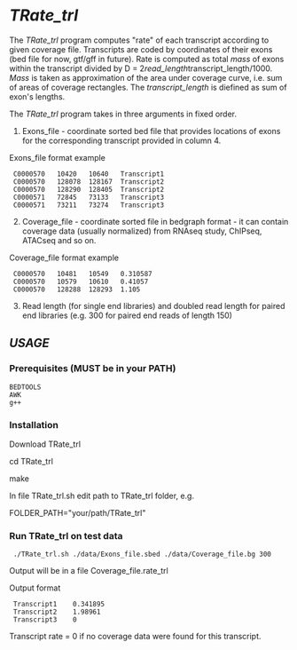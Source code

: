 # _TRate_trl_
The _TRate_trl_ program computes "rate" of each transcript according to given coverage file. Transcripts are coded by coordinates of their exons (bed file for now, gtf/gff in future). Rate is computed as total _mass_ of exons within the transcript divided by D = 2*read_length*transcript_length/1000. _Mass_ is taken as approximation of the area under coverage curve, i.e. sum of areas of coverage rectangles. The _transcript_length_ is diefined as sum of exon's lengths.

The _TRate_trl_ program takes in three arguments in fixed order.

1. Exons_file - coordinate sorted bed file that provides locations of exons for the corresponding transcript provided in column 4.

Exons_file format example

     C0000570	10420	10640	Transcript1
     C0000570	128078	128167	Transcript2
     C0000570	128290	128405	Transcript2
     C0000571	72845	73133	Transcript3
     C0000571	73211	73274	Transcript3

2. Coverage_file - coordinate sorted file in bedgraph format - it can contain coverage data (usually normalized) from RNAseq study, ChIPseq, ATACseq and so on.

Coverage_file format example

     C0000570	10481	10549	0.310587
     C0000570	10579	10610	0.41057
     C0000570	128288	128293	1.105

3. Read length (for single end libraries) and doubled read length for paired end libraries (e.g. 300 for paired end reads of length 150)

## _USAGE_
### Prerequisites (MUST be in your PATH)
	BEDTOOLS
	AWK
    g++
	
### Installation
Download TRate_trl

cd TRate_trl

make		

In file TRate_trl.sh edit path to TRate_trl folder, e.g.

FOLDER_PATH="your/path/TRate_trl"

### Run TRate_trl on test data

     ./TRate_trl.sh ./data/Exons_file.sbed ./data/Coverage_file.bg 300

Output will be in a file Coverage_file.rate_trl 

Output format

     Transcript1	0.341895
     Transcript2	1.98961
     Transcript3	0

Transcript rate = 0 if no coverage data were found for this transcript.
     


 
